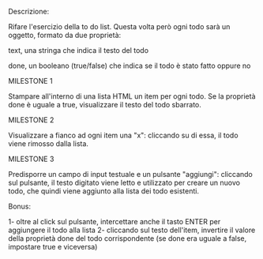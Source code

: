 Descrizione:

Rifare l'esercizio della to do list. Questa volta però ogni todo sarà un oggetto, formato da due proprietà:

text, una stringa che indica il testo del todo

done, un booleano (true/false) che indica se il todo è stato fatto oppure no



MILESTONE 1

Stampare all'interno di una lista HTML un item per ogni todo. Se la proprietà done è uguale a true, visualizzare il testo del todo sbarrato.

MILESTONE 2

Visualizzare a fianco ad ogni item una "x": cliccando su di essa, il todo viene rimosso dalla lista.

MILESTONE 3

Predisporre un campo di input testuale e un pulsante "aggiungi": cliccando sul pulsante, il testo digitato viene letto e utilizzato per creare un nuovo todo, che quindi viene aggiunto alla lista dei todo esistenti.

Bonus:

1- oltre al click sul pulsante, intercettare anche il tasto ENTER per aggiungere il todo alla lista
2- cliccando sul testo dell'item, invertire il valore della proprietà done del todo corrispondente (se done era uguale a false, impostare true e viceversa)